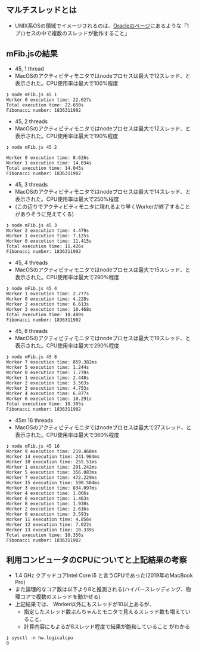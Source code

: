 ## マルチスレッドとは

- UNIX系OSの領域でイメージされるのは、[Oracleのページ](https://docs.oracle.com/cd/E19683-01/816-3976/6ma7iosht/index.html)にあるような「1プロセスの中で複数のスレッドが動作すること」

## mFib.jsの結果

- 45, 1 thread
- MacOSのアクティビティモニタではnodeプロセスは最大で12スレッド、と表示された。CPU使用率は最大で100%程度

```shell
❯ node mFib.js 45 1
Worker 0 execution time: 22.627s
Total execution time: 22.650s
Fibonacci number: 1836311902
```

- 45, 2 threads
- MacOSのアクティビティモニタではnodeプロセスは最大で12スレッド、と表示された。CPU使用率は最大で190%程度

```shell
❯ node mFib.js 45 2

Worker 0 execution time: 8.626s
Worker 1 execution time: 14.034s
Total execution time: 14.045s
Fibonacci number: 1836311902
```

- 45, 3 threads
- MacOSのアクティビティモニタではnodeプロセスは最大で14スレッド、と表示された。CPU使用率は最大で250%程度
- (この辺りでアクティビティモニタに現れるより早くWorkerが終了することがありそうに見えてくる)

```shell
❯ node mFib.js 45 3
Worker 2 execution time: 4.479s
Worker 1 execution time: 7.125s
Worker 0 execution time: 11.415s
Total execution time: 11.426s
Fibonacci number: 1836311902
```

- 45, 4 threads
- MacOSのアクティビティモニタではnodeプロセスは最大で15スレッド、と表示された。CPU使用率は最大で290%程度

```shell
❯ node mFib.js 45 4
Worker 1 execution time: 2.777s
Worker 0 execution time: 4.228s
Worker 2 execution time: 6.613s
Worker 3 execution time: 10.468s
Total execution time: 10.480s
Fibonacci number: 1836311902
```

- 45, 8 threads
- MacOSのアクティビティモニタではnodeプロセスは最大で19スレッド、と表示された。CPU使用率は最大で290%程度

```shell
❯ node mFib.js 45 8
Worker 7 execution time: 859.382ms
Worker 5 execution time: 1.244s
Worker 0 execution time: 1.770s
Worker 1 execution time: 2.448s
Worker 2 execution time: 3.563s
Worker 3 execution time: 4.753s
Worker 4 execution time: 6.877s
Worker 6 execution time: 10.291s
Total execution time: 10.305s
Fibonacci number: 1836311902
```

- 45m 16 threads
- MacOSのアクティビティモニタではnodeプロセスは最大で27スレッド、と表示された。CPU使用率は最大で360%程度

```shell
❯ node mFib.js 45 16
Worker 9 execution time: 219.468ms
Worker 14 execution time: 241.964ms
Worker 10 execution time: 255.51ms
Worker 1 execution time: 291.242ms
Worker 5 execution time: 356.083ms
Worker 7 execution time: 472.229ms
Worker 15 execution time: 590.504ms
Worker 3 execution time: 834.097ms
Worker 4 execution time: 1.066s
Worker 6 execution time: 1.463s
Worker 8 execution time: 1.930s
Worker 2 execution time: 2.616s
Worker 0 execution time: 3.593s
Worker 11 execution time: 4.856s
Worker 12 execution time: 7.022s
Worker 13 execution time: 10.339s
Total execution time: 10.356s
Fibonacci number: 1836311902
```

## 利用コンピュータのCPUについてと上記結果の考察

- 1.4 GHz クアッドコアIntel Core i5 と言うCPUであった(2019年のMacBook Pro)
- また論理的なコア数は以下より8と推測される(ハイパースレッディング、物理コアで複数のスレッドを動かせる)
- 上記結果では、 Worker以外にもスレッドが10以上あるが、
  - 指定したスレッド数ぶんちゃんとモニタで見えるスレッド数も増えていること、
  - 計算内容にもよるが8スレッド程度で結果が飽和していること
    がわかる

```
❯ sysctl -n hw.logicalcpu
8
```
